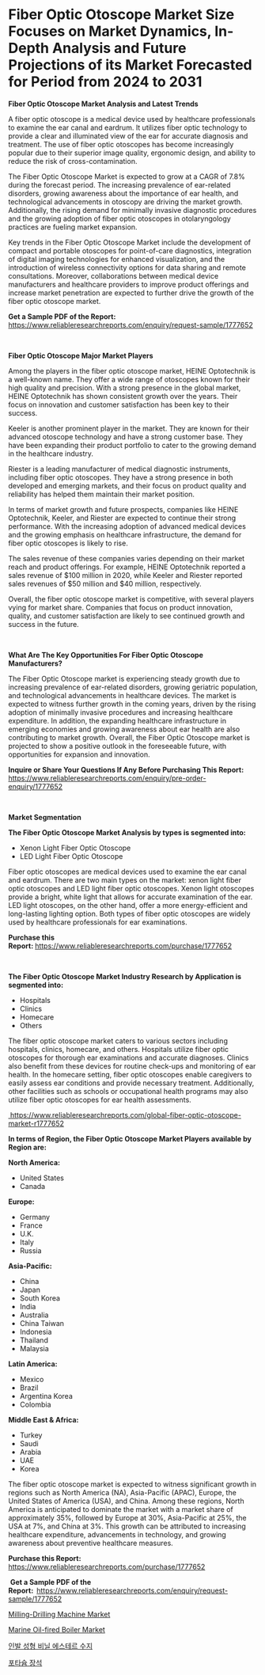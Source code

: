 <p><h1>Fiber Optic Otoscope Market Size Focuses on Market Dynamics, In-Depth Analysis and Future Projections of its Market Forecasted for Period from 2024 to 2031</h1></p><p><strong>Fiber Optic Otoscope Market Analysis and Latest Trends</strong></p>
<p><p>A fiber optic otoscope is a medical device used by healthcare professionals to examine the ear canal and eardrum. It utilizes fiber optic technology to provide a clear and illuminated view of the ear for accurate diagnosis and treatment. The use of fiber optic otoscopes has become increasingly popular due to their superior image quality, ergonomic design, and ability to reduce the risk of cross-contamination.</p><p>The Fiber Optic Otoscope Market is expected to grow at a CAGR of 7.8% during the forecast period. The increasing prevalence of ear-related disorders, growing awareness about the importance of ear health, and technological advancements in otoscopy are driving the market growth. Additionally, the rising demand for minimally invasive diagnostic procedures and the growing adoption of fiber optic otoscopes in otolaryngology practices are fueling market expansion.</p><p>Key trends in the Fiber Optic Otoscope Market include the development of compact and portable otoscopes for point-of-care diagnostics, integration of digital imaging technologies for enhanced visualization, and the introduction of wireless connectivity options for data sharing and remote consultations. Moreover, collaborations between medical device manufacturers and healthcare providers to improve product offerings and increase market penetration are expected to further drive the growth of the fiber optic otoscope market.</p></p>
<p><strong>Get a Sample PDF of the Report:&nbsp;</strong> <a href="https://www.reliableresearchreports.com/enquiry/request-sample/1777652">https://www.reliableresearchreports.com/enquiry/request-sample/1777652</a></p>
<p>&nbsp;</p>
<p><strong>Fiber Optic Otoscope Major Market Players</strong></p>
<p><p>Among the players in the fiber optic otoscope market, HEINE Optotechnik is a well-known name. They offer a wide range of otoscopes known for their high quality and precision. With a strong presence in the global market, HEINE Optotechnik has shown consistent growth over the years. Their focus on innovation and customer satisfaction has been key to their success.</p><p>Keeler is another prominent player in the market. They are known for their advanced otoscope technology and have a strong customer base. They have been expanding their product portfolio to cater to the growing demand in the healthcare industry.</p><p>Riester is a leading manufacturer of medical diagnostic instruments, including fiber optic otoscopes. They have a strong presence in both developed and emerging markets, and their focus on product quality and reliability has helped them maintain their market position.</p><p>In terms of market growth and future prospects, companies like HEINE Optotechnik, Keeler, and Riester are expected to continue their strong performance. With the increasing adoption of advanced medical devices and the growing emphasis on healthcare infrastructure, the demand for fiber optic otoscopes is likely to rise.</p><p>The sales revenue of these companies varies depending on their market reach and product offerings. For example, HEINE Optotechnik reported a sales revenue of $100 million in 2020, while Keeler and Riester reported sales revenues of $50 million and $40 million, respectively.</p><p>Overall, the fiber optic otoscope market is competitive, with several players vying for market share. Companies that focus on product innovation, quality, and customer satisfaction are likely to see continued growth and success in the future.</p></p>
<p>&nbsp;</p>
<p><strong>What Are The Key Opportunities For Fiber Optic Otoscope Manufacturers?</strong></p>
<p><p>The Fiber Optic Otoscope market is experiencing steady growth due to increasing prevalence of ear-related disorders, growing geriatric population, and technological advancements in healthcare devices. The market is expected to witness further growth in the coming years, driven by the rising adoption of minimally invasive procedures and increasing healthcare expenditure. In addition, the expanding healthcare infrastructure in emerging economies and growing awareness about ear health are also contributing to market growth. Overall, the Fiber Optic Otoscope market is projected to show a positive outlook in the foreseeable future, with opportunities for expansion and innovation.</p></p>
<p><strong>Inquire or Share Your Questions If Any Before Purchasing This Report:</strong> <a href="https://www.reliableresearchreports.com/enquiry/pre-order-enquiry/1777652">https://www.reliableresearchreports.com/enquiry/pre-order-enquiry/1777652</a></p>
<p>&nbsp;</p>
<p><strong>Market Segmentation</strong></p>
<p><strong>The Fiber Optic Otoscope Market Analysis by types is segmented into:</strong></p>
<p><ul><li>Xenon Light Fiber Optic Otoscope</li><li>LED Light Fiber Optic Otoscope</li></ul></p>
<p><p>Fiber optic otoscopes are medical devices used to examine the ear canal and eardrum. There are two main types on the market: xenon light fiber optic otoscopes and LED light fiber optic otoscopes. Xenon light otoscopes provide a bright, white light that allows for accurate examination of the ear. LED light otoscopes, on the other hand, offer a more energy-efficient and long-lasting lighting option. Both types of fiber optic otoscopes are widely used by healthcare professionals for ear examinations.</p></p>
<p><strong>Purchase this Report:&nbsp;</strong><a href="https://www.reliableresearchreports.com/purchase/1777652">https://www.reliableresearchreports.com/purchase/1777652</a></p>
<p>&nbsp;</p>
<p><strong>The Fiber Optic Otoscope Market Industry Research by Application is segmented into:</strong></p>
<p><ul><li>Hospitals</li><li>Clinics</li><li>Homecare</li><li>Others</li></ul></p>
<p><p>The fiber optic otoscope market caters to various sectors including hospitals, clinics, homecare, and others. Hospitals utilize fiber optic otoscopes for thorough ear examinations and accurate diagnoses. Clinics also benefit from these devices for routine check-ups and monitoring of ear health. In the homecare setting, fiber optic otoscopes enable caregivers to easily assess ear conditions and provide necessary treatment. Additionally, other facilities such as schools or occupational health programs may also utilize fiber optic otoscopes for ear health assessments.</p></p>
<p><a href="https://www.reliableresearchreports.com/global-fiber-optic-otoscope-market-r1777652">&nbsp;https://www.reliableresearchreports.com/global-fiber-optic-otoscope-market-r1777652</a></p>
<p><strong>In terms of Region, the Fiber Optic Otoscope Market Players available by Region are:</strong></p>
<p>
    <p> <strong> North America: </strong>
        <ul>
            <li>United States</li>
            <li>Canada</li>
        </ul>
        </p> 
    <p> <strong> Europe: </strong>
        <ul>
            <li>Germany</li>
            <li>France</li>
            <li>U.K.</li>
            <li>Italy</li>
            <li>Russia</li>
        </ul>
        </p> 
    <p> <strong> Asia-Pacific: </strong>
        <ul>
            <li>China</li>
            <li>Japan</li>
            <li>South Korea</li>
            <li>India</li>
            <li>Australia</li>
            <li>China Taiwan</li>
            <li>Indonesia</li>
            <li>Thailand</li>
            <li>Malaysia</li>
        </ul>
        </p> 
    <p> <strong> Latin America: </strong>
        <ul>
            <li>Mexico</li>
            <li>Brazil</li>
            <li>Argentina Korea</li>
            <li>Colombia</li>
        </ul>
        </p> 
    <p> <strong> Middle East & Africa: </strong>
        <ul>
            <li>Turkey</li>
            <li>Saudi</li>
            <li>Arabia</li>
            <li>UAE</li>
            <li>Korea</li>
        </ul>
    </p>
    </p>
<p><p>The fiber optic otoscope market is expected to witness significant growth in regions such as North America (NA), Asia-Pacific (APAC), Europe, the United States of America (USA), and China. Among these regions, North America is anticipated to dominate the market with a market share of approximately 35%, followed by Europe at 30%, Asia-Pacific at 25%, the USA at 7%, and China at 3%. This growth can be attributed to increasing healthcare expenditure, advancements in technology, and growing awareness about preventive healthcare measures.</p></p>
<p><strong>Purchase this Report: </strong><a href="https://www.reliableresearchreports.com/purchase/1777652">https://www.reliableresearchreports.com/purchase/1777652</a></p>
<p>&nbsp;<strong>Get a Sample PDF of the Report:&nbsp;&nbsp;</strong><a href="https://www.reliableresearchreports.com/enquiry/request-sample/1777652">https://www.reliableresearchreports.com/enquiry/request-sample/1777652</a></p>
<p><strong></strong></p>
<p><p><a href="https://github.com/cecuraprangm/Market-Research-Report-List-3/blob/main/milling-drilling-machine-market.md">Milling-Drilling Machine Market</a></p><p><a href="https://github.com/ChiragRP21/Market-Research-Report-List-5/blob/main/marine-oil-fired-boiler-market.md">Marine Oil-fired Boiler Market</a></p><p><a href="https://github.com/amuji413411/Market-Research-Report-List-1/blob/main/8671482181218.md">인발 성형 비닐 에스테르 수지</a></p><p><a href="https://github.com/msujons1512/Market-Research-Report-List-1/blob/main/4249031181217.md">포타슘 장석</a></p></p>